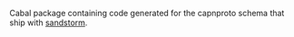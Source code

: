 Cabal package containing code generated for the capnproto schema that
ship with [sandstorm][1].

[1]: https://sandstorm.io
